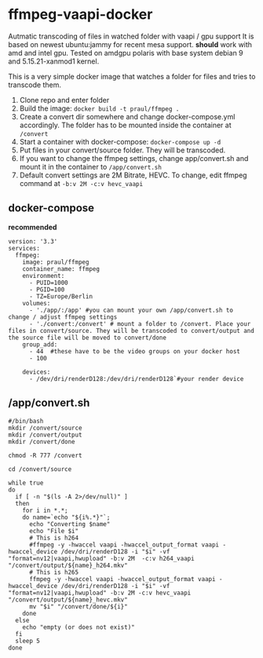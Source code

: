 # ffmpeg-vaapi-docker
Autmatic transcoding of files in watched folder with vaapi / gpu support
It is based on newest ubuntu:jammy for recent mesa support. **should** work with amd and intel gpu. Tested on amdgpu polaris with base system debian 9 and 5.15.21-xanmod1 kernel.

This is a very simple docker image that watches a folder for files and tries to transcode them. 

1. Clone repo and enter folder
2. Build the image: `docker build -t praul/ffmpeg .`
3. Create a convert dir somewhere and change docker-compose.yml accordingly. The folder has to be mounted inside the container at `/convert`
4. Start a container with docker-compose: `docker-compose up -d`
5. Put files in your convert/source folder. They will be transcoded.
6. If you want to change the ffmpeg settings, change app/convert.sh and mount it in the container to `/app/convert.sh`
7. Default convert settings are 2M Bitrate, HEVC. To change, edit ffmpeg command at `-b:v 2M -c:v hevc_vaapi`

## docker-compose
**recommended**
```
version: '3.3'
services:
  ffmpeg:
    image: praul/ffmpeg
    container_name: ffmpeg
    environment:
      - PUID=1000
      - PGID=100
      - TZ=Europe/Berlin
    volumes:
      - './app/:/app' #you can mount your own /app/convert.sh to change / adjust ffmpeg settings
      - './convert:/convert' # mount a folder to /convert. Place your files in convert/source. They will be transcoded to convert/output and the source file will be moved to convert/done
    group_add:
      - 44  #these have to be the video groups on your docker host
      - 100
  
    devices:
      - /dev/dri/renderD128:/dev/dri/renderD128`#your render device
```

## /app/convert.sh
```
#/bin/bash
mkdir /convert/source
mkdir /convert/output
mkdir /convert/done

chmod -R 777 /convert

cd /convert/source

while true
do
  if [ -n "$(ls -A 2>/dev/null)" ]
  then
    for i in *.*;
    do name=`echo "${i%.*}"`;
      echo "Converting $name"
      echo "File $i"
      # This is h264
      #ffmpeg -y -hwaccel vaapi -hwaccel_output_format vaapi -hwaccel_device /dev/dri/renderD128 -i "$i" -vf "format=nv12|vaapi,hwupload" -b:v 2M  -c:v h264_vaapi "/convert/output/${name}_h264.mkv"
      # This is h265
      ffmpeg -y -hwaccel vaapi -hwaccel_output_format vaapi -hwaccel_device /dev/dri/renderD128 -i "$i" -vf "format=nv12|vaapi,hwupload" -b:v 2M -c:v hevc_vaapi "/convert/output/${name}_hevc.mkv"
      mv "$i" "/convert/done/${i}"
    done
  else
    echo "empty (or does not exist)"
  fi
  sleep 5
done
```
